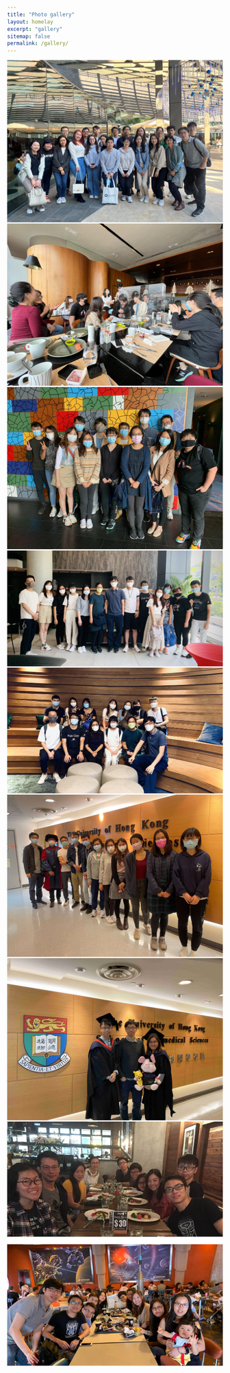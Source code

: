 ```yaml
---
title: "Photo gallery"
layout: homelay
excerpt: "gallery"
sitemap: false
permalink: /gallery/
---
```


<div class="grid3x3">
<div><img src="/images/news/2023_11_28_christmas_lunch.jpg"></div>
<div><img src="/images/news/2021_12_15_christmas_lunch0.jpeg"></div>
 <div><img src="/images/news/2021_12_15_christmas_lunch2.jpeg"></div>
 <div><img src="/images/news/20210715_sciencepark1.jpg"></div>
 <div><img src="/images/news/20210715_sciencepark2.jpg"></div>
<div><img src="/images/news/2021_XF_grad_group_photo_tiny.jpg"></div>
<div><img src="/images/news/2020_01_03_Becky_John_graduation.jpg"></div>
 <div><img src="/images/news/news_lablunch.jpg"></div>
 <div><img src="/images/news/news_disneyretreat.jpg"></div>
</div>

